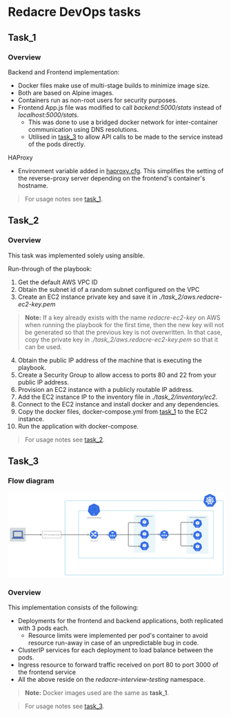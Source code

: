 # Redacre DevOps tasks
## Task_1
### Overview
Backend and Frontend implementation: 
- Docker files make use of multi-stage builds to minimize image size.
- Both are based on Alpine images.
- Containers run as non-root users for security purposes.
- Frontend App.js file was modified to call *backend:5000/stats* instead of *localhost:5000/stats*.
    - This was done to use a bridged docker network for inter-container communication using DNS resolutions.
    - Utilised in [task_3](./task_3) to allow API calls to be made to the service instead of the pods directly. 
    
HAProxy
- Environment variable added in [haproxy.cfg](./task_1/haproxy/haproxy.cfg). This simplifies the setting of the reverse-proxy server depending on the frontend's container's hostname.

> For usage notes see [task_1](./task_1).

## Task_2
### Overview

This task was implemented solely using ansible.

Run-through of the playbook:
1. Get the default AWS VPC ID
2. Obtain the subnet id of a random subnet configured on the VPC 
3. Create an EC2 instance private key and save it in *./task_2/aws.redacre-ec2-key.pem*
> **Note:** If a key already exists with the name *redacre-ec2-key* on AWS when running the playbook for the first time, then the new key will not be generated so that the previous key is not overwritten. In that case, copy the private key in *./task_2/aws.redacre-ec2-key.pem* so that it can be used.
4. Obtain the public IP address of the machine that is executing the playbook.
5. Create a Security Group to allow access to ports 80 and 22 from your public IP address.
6. Provision an EC2 instance with a publicly routable IP address.
7. Add the EC2 instance IP to the inventory file in *./task_2/inventory/ec2*.
8. Connect to the EC2 instance and install docker and any dependencies.
9. Copy the docker files, docker-compose.yml from [task_1](./task_1) to the EC2 instance.
9. Run the application with docker-compose.

> For usage notes see [task_2](./task_2).

## Task_3
### Flow diagram
![plot](./task_3/deployment.png)

### Overview
This implementation consists of the following:
- Deployments for the frontend and backend applications, both replicated with 3 pods each.
    - Resource limits were implemented per pod's container to avoid resource run-away in case of an unpredictable bug in code.
- ClusterIP services for each deployment to load balance between the pods.
- Ingress resource to forward traffic received on port 80 to port 3000 of the frontend service
- All the above reside on the *redacre-interview-testing* namespace.

>**Note:** Docker images used are the same as **task_1**.

> For usage notes see [task_3](./task_3).
